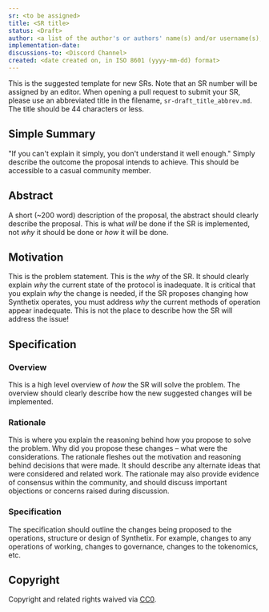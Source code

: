 ```yaml
---
sr: <to be assigned>
title: <SR title>
status: <Draft>
author: <a list of the author's or authors' name(s) and/or username(s), or name(s) and email(s), e.g. (use with the parentheses or triangular brackets): FirstName LastName (@GitHubUsername), FirstName LastName <foo@bar.com>, FirstName (@GitHubUsername) and GitHubUsername (@GitHubUsername)>
implementation-date:
discussions-to: <Discord Channel>
created: <date created on, in ISO 8601 (yyyy-mm-dd) format>
---
```


<!--You can leave these HTML comments in your merged SR and delete the visible duplicate text guides, they will not appear and may be helpful to refer to if you edit it again. This is the suggested template for new SRs. Note that an SR number will be assigned by an editor. When opening a pull request to submit your SR, please use an abbreviated title in the filename, `sr-draft_title_abbrev.md`. The title should be 44 characters or less.-->

This is the suggested template for new SRs. Note that an SR number will be assigned by an editor. When opening a pull request to submit your SR, please use an abbreviated title in the filename, `sr-draft_title_abbrev.md`. The title should be 44 characters or less.

## Simple Summary

<!--"If you can't explain it simply, you don't understand it well enough." Simply describe the outcome the proposed change intends to achieve. This should be non-technical and accessible to a casual community member.-->

"If you can't explain it simply, you don't understand it well enough." Simply describe the outcome the proposal intends to achieve. This should be accessible to a casual community member.

## Abstract

<!--A short (~200 word) description of the proposed change, the abstract should clearly describe the proposed change. This is what _will_ be done if the SR is implemented, not _why_ it should be done or _how_ it will be done.-->

A short (~200 word) description of the proposal, the abstract should clearly describe the proposal. This is what _will_ be done if the SR is implemented, not _why_ it should be done or _how_ it will be done.

## Motivation

<!--This is the problem statement. This is the *why* of the SR. It should clearly explain *why* the current state of the protocol is inadequate.  It is critical that you explain *why* the change is needed, if the SR proposes changing how Synthetix operates, you must address _why_ the current methods of operation appear inadequate. This is not the place to describe how the SR will address the issue!-->

This is the problem statement. This is the _why_ of the SR. It should clearly explain _why_ the current state of the protocol is inadequate. It is critical that you explain _why_ the change is needed, if the SR proposes changing how Synthetix operates, you must address _why_ the current methods of operation appear inadequate. This is not the place to describe how the SR will address the issue!

## Specification

<!--The specification should describe the syntax and semantics of any new feature, there are three sections
1. Overview
2. Rationale
3. Specification
-->

### Overview

<!--This is a high level overview of *how* the SR will solve the problem. The overview should clearly describe how the new suggested changes will be implemented.-->

This is a high level overview of _how_ the SR will solve the problem. The overview should clearly describe how the new suggested changes will be implemented.

### Rationale

<!--This is where you explain the reasoning behind how you propose to solve the problem. Why did you propose these changes – what were the considerations. The rationale fleshes out the motivation and reasoning behind decisions that were made. It should describe any alternate ideas that were considered and related work. The rationale may also provide evidence of consensus within the community, and should discuss important objections or concerns raised during discussion.-->

This is where you explain the reasoning behind how you propose to solve the problem. Why did you propose these changes – what were the considerations. The rationale fleshes out the motivation and reasoning behind decisions that were made. It should describe any alternate ideas that were considered and related work. The rationale may also provide evidence of consensus within the community, and should discuss important objections or concerns raised during discussion.

### Specification

<!--The specification should outline the changes being proposed to the operations, structure or design of Synthetix. For example, changes to any operations of working, changes to governance, changes to the tokenomics, etc.-->

The specification should outline the changes being proposed to the operations, structure or design of Synthetix. For example, changes to any operations of working, changes to governance, changes to the tokenomics, etc.

## Copyright

Copyright and related rights waived via [CC0](https://creativecommons.org/publicdomain/zero/1.0/).
